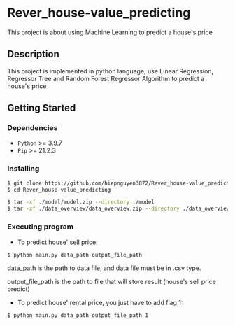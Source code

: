 # Rever_house-value_predicting

This project is about using Machine Learning to predict a house's price

## Description
This project is implemented in python language, use Linear Regression, Regressor Tree and Random Forest Regressor Algorithm to predict a house's price

## Getting Started

### Dependencies
- `Python` >= 3.9.7
- `Pip` >= 21.2.3

### Installing

```sh
$ git clone https://github.com/hiepnguyen3872/Rever_house-value_predicting
$ cd Rever_house-value_predicting
```

```sh
$ tar -xf ./model/model.zip --directory ./model  
$ tar -xf ./data_overview/data_overview.zip --directory ./data_overview
```

### Executing program
- To predict house' sell price: 
```sh
$ python main.py data_path output_file_path
```
data_path is the path to data file, and data file must be in .csv type.

output_file_path is the path to file that will store result (house's sell price predict)

- To predict house' rental price, you just have to add flag 1: 
```sh
$ python main.py data_path output_file_path 1
```
